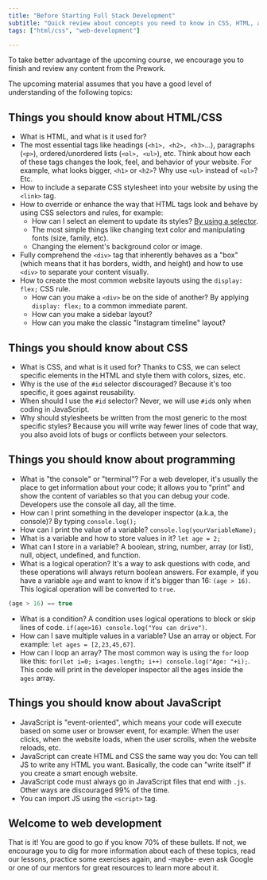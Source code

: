 ```yaml
---
title: "Before Starting Full Stack Development"
subtitle: "Quick review about concepts you need to know in CSS, HTML, and JS before starting the Full Stack Development course"
tags: ["html/css", "web-development"]

---
```


To take better advantage of the upcoming course, we encourage you to finish and review any content from the Prework. 

The upcoming material assumes that you have a good level of understanding of the following topics:

## Things you should know about HTML/CSS

- What is HTML, and what is it used for?
- The most essential tags like headings (`<h1>, <h2>, <h3>`...), paragraphs (`<p>`), ordered/unordered lists (`<ol>, <ul>`), etc. Think about how each of these tags changes the look, feel, and behavior of your website. For example, what looks bigger, `<h1>` or `<h2>`? Why use `<ul>` instead of `<ol>`? Etc.
- How to include a separate CSS stylesheet into your website by using the `<link>` tag.
- How to override or enhance the way that HTML tags look and behave by using CSS selectors and rules, for example:
  - How can I select an element to update its styles? [By using a selector](https://4geeks.com/lesson/what-is-css-learn-css#wait-what-is-a-selector).
  - The most simple things like changing text color and manipulating fonts (size, family, etc). 
  - Changing the element's background color or image. 
- Fully comprehend the `<div>` tag that inherently behaves as a "box" (which means that it has borders, width, and height) and how to use `<div>` to separate your content visually.
- How to create the most common website layouts using the `display: flex;` CSS rule.
  - How can you make a `<div>` be on the side of another? By applying `display: flex;` to a common immediate parent.
  - How can you make a sidebar layout?
  - How can you make the classic "Instagram timeline" layout?

## Things you should know about CSS

- What is CSS, and what is it used for? Thanks to CSS, we can select specific elements in the HTML and style them with colors, sizes, etc.
- Why is the use of the `#id` selector discouraged? Because it's too specific, it goes against reusability.
- When should I use the `#id` selector? Never, we will use `#id`s only when coding in JavaScript.
- Why should stylesheets be written from the most generic to the most specific styles? Because you will write way fewer lines of code that way, you also avoid lots of bugs or conflicts between your selectors.

## Things you should know about programming

- What is "the console" or "terminal"? For a web developer, it's usually the place to get information about your code; it allows you to "print" and show the content of variables so that you can debug your code. Developers use the console all day, all the time.
- How can I print something in the developer inspector (a.k.a, the console)? By typing `console.log();`
- How can I print the value of a variable? `console.log(yourVariableName);`
- What is a variable and how to store values in it? `let age = 2;`
- What can I store in a variable? A boolean, string, number, array (or list), null, object, undefined, and function.
- What is a logical operation? It's a way to ask questions with code, and these operations will always return boolean answers. For example, if you have a variable `age` and want to know if it's bigger than 16: `(age > 16)`. This logical operation will be converted to `true`.

```js
(age > 16) == true
```

- What is a condition? A condition uses logical operations to block or skip lines of code. `if(age>16) console.log("You can drive")`.
- How can I save multiple values in a variable? Use an array or object. For example: `let ages = [2,23,45,67]`.
- How can I loop an array? The most common way is using the `for` loop like this: `for(let i=0; i<ages.length; i++) console.log("Age: "+i);`. This code will print in the developer inspector all the ages inside the `ages` array.

## Things you should know about JavaScript

- JavaScript is "event-oriented", which means your code will execute based on some user or browser event, for example: When the user clicks, when the website loads, when the user scrolls, when the website reloads, etc.
- JavaScript can create HTML and CSS the same way you do: You can tell JS to write any HTML you want. Basically, the code can "write itself" if you create a smart enough website.
- JavaScript code must always go in JavaScript files that end with `.js`. Other ways are discouraged 99% of the time.
- You can import JS using the `<script>` tag.

## Welcome to web development

That is it! You are good to go if you know 70% of these bullets. If not, we encourage you to dig for more information about each of these topics, read our lessons, practice some exercises again, and -maybe- even ask Google or one of our mentors for great resources to learn more about it.

